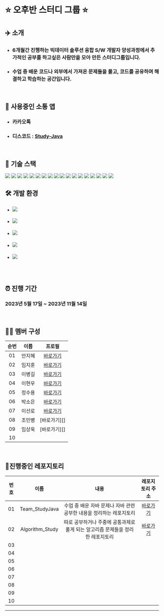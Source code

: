 # ⭐ 오후반 스터디 그룹 ⭐

## ✈️ 소개

- ###  6개월간 진행하는 빅데이터 솔루션 융합 S/W 개발자 양성과정에서 추가적인 공부를 하고싶은 사람만을 모아 만든 스터디그룹입니다.

- ### 수업 중 배운 코드나 외부에서 가져온 문제들을 풀고, 코드를 공유하며 해결하고 학습하는 공간입니다.

<br/>

## 💬 사용중인 소통 앱
- ### 카카오톡
- ### 디스코드 : [Study-Java](https://discord.gg/YTtcC3cG)

<br/>

## 📌  기술 스택
<style>
    div {
        display:inline-block;
    }
</style>

<div>
<img src="https://img.shields.io/badge/Java-FF0000?style=for-the-badge&logo=OpenJDK&logoColor=black"/>

<img src="https://img.shields.io/badge/oracle-F80000?style=for-the-badge&logo=oracle&logoColor=white">

<img src="https://img.shields.io/badge/mysql-4479A1?style=for-the-badge&logo=mysql&logoColor=white">

<img src="https://img.shields.io/badge/HTML5-E34F26?style=for-the-badge&logo=HTML5&logoColor=white"/>

<img src="https://img.shields.io/badge/css3-1572B6?style=for-the-badge&logo=css3&logoColor=biolet">

<img src="https://img.shields.io/badge/JavaScript-F7DF1E?style=for-the-badge&logo=Javascript&logoColor=white">

<img src="https://img.shields.io/badge/jQuery-0769AD?style=for-the-badge&logo=jQuery&logoColor=white">

<img src="https://img.shields.io/badge/React-61DAFB?style=for-the-badge&logo=React&logoColor=white">

<img src="https://img.shields.io/badge/bootstrap-7952B3?style=for-the-badge&logo=bootstrap&logoColor=white">

<img src="https://img.shields.io/badge/jsp-DF7401?style=for-the-badge&logo=openjdk&logoColor=white">

<img src="https://img.shields.io/badge/gradle-02303A?style=for-the-badge&logo=gradle&logoColor=white">

<img src="https://img.shields.io/badge/spring-6DB33F?style=for-the-badge&logo=spring&logoColor=white">

<img src="https://img.shields.io/badge/springboot-6DB33F?style=for-the-badge&logo=springboot&logoColor=white">

<img src="https://img.shields.io/badge/git-F05032?style=for-the-badge&logo=git&logoColor=white">

<img src="https://img.shields.io/badge/github-181717?style=for-the-badge&logo=github&logoColor=white">

<img src="https://img.shields.io/badge/r-276DC3?style=for-the-badge&logo=r&logoColor=white">

<img src="https://img.shields.io/badge/python-3776AB?style=for-the-badge&logo=python&logoColor=white">

<img src="https://img.shields.io/badge/linux-FCC624?style=for-the-badge&logo=linux&logoColor=black">

</div>

<br/>

## 🛠 개발 환경

- ### <img src="https://img.shields.io/badge/windows 10-0078D6?style=for-the-badge&logo=windows&logoColor=white">
- ### <img src="https://img.shields.io/badge/windows 11-0078D4?style=for-the-badge&logo=windows11&logoColor=white">
- ### <img src="https://img.shields.io/badge/mac OS-000000?style=for-the-badge&logo=macOS&logoColor=white">
- ### <img src="https://img.shields.io/badge/eclipse-2C2255?style=for-the-badge&logo=eclipse&logoColor=white">
- ### <img src="https://img.shields.io/badge/visual studio code-007ACC?style=for-the-badge&logo=visual studio code&logoColor=white">


<br/>
<br/>

## ⏰ 진행 기간
### 2023년 5월 17일 ~ 2023년 11월 14일

<br/>

## 👩‍💻 멤버 구성

| 순번 |  이름  |         프로필          
| :--: | :----: | :--------------------: |
|  01  | 안지혜 |  [바로가기][AhnjiHye-coder]   |
|  02  | 임지훈 |  [바로가기][e1mji]            |
|  03  | 이병길 |  [바로가기][LeeBG]            |
|  04  | 이현우 |  [바로가기][LHW9054]          |
|  05  | 정수용 |  [바로가기][RightAccept]      |
|  06  | 박소은 |  [바로가기][Soeun21]          |
|  07  | 이선로 |  [바로가기][Sunro1994]        |
|  08  | 조민병 |  [바로가기][]      |
|  09  | 임상욱 |  [바로가기][]      |
|  10  |      |        |

<br/>

## 📌진행중인 레포지토리
| 번호 |  이름  |          내용          |     레포지토리 주소      |
| :--: | :----: | :--------------------: | :---------------: |
|  01  | Team_StudyJava |   수업 중 배운 자바 문제나 자바 관련 공부한 내용을 정리하는 레포지토리     | [바로가기][Team_StudyJava] |
|  02  | Algorithm_Study |  따로 공부하거나 주중에 공통과제로 풀게 되는 알고리즘 문제들을 정리한 레포지토리      | [바로가기][Algorithm_Study] |
|  03  |  |        |  |
|  04  |  |        |  |
|  05  |  |        |  |
|  06  |  |        |  |
|  07  |  |        |  |
|  08  |  |        |  |
|  09  |  |        |  |
|  10  |   |        |  |

---


[AhnjiHye-coder]:https://github.com/AhnjiHye-coder
[e1mji]:https://github.com/e1mji
[LeeBG]:https://github.com/LeeBG
[LHW9054]:https://github.com/LHW9054
[RightAccept]:https://github.com/RightAccept
[Soeun21]:https://github.com/Soeun21
[Sunro1994]:https://github.com/Sunro1994
[Team_StudyJava]:https://github.com/Employment-Study/Team_StudyJava
[Algorithm_Study]:https://github.com/Employment-Study/Algorithm_Study